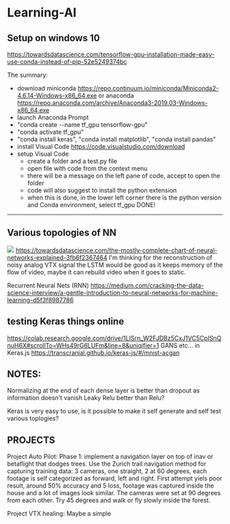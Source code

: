 # Learning-AI

## Setup on windows 10
https://towardsdatascience.com/tensorflow-gpu-installation-made-easy-use-conda-instead-of-pip-52e5249374bc

The summary:
- download miniconda https://repo.continuum.io/miniconda/Miniconda2-4.6.14-Windows-x86_64.exe or anaconda https://repo.anaconda.com/archive/Anaconda3-2019.03-Windows-x86_64.exe
- launch Anaconda Prompt
- "conda create --name tf_gpu tensorflow-gpu"
- "conda activate tf_gpu"
- "conda install keras", "conda install matplotlib", "conda install pandas"
- install Visual Code https://code.visualstudio.com/download
- setup Visual Code
	- create a folder and a test.py file
	- open file with code from the context menu
	- there will be a message on the left pane of code, accept to open the folder
	- code will also suggest to install the python extension
	- when this is done, in the lower left corner there is the python version and Conda environment, select tf_gpu
DONE!

-----------------

## Various topologies of NN

![](https://cdn-images-1.medium.com/max/600/1*UmLdrVH-_EMnL-pUjcYKhA.png)
https://towardsdatascience.com/the-mostly-complete-chart-of-neural-networks-explained-3fb6f2367464
I'm thinking for the reconstruction of noisy analog VTX signal the LSTM would be good as it keeps memory of the flow of video, maybe it can rebuild video when it goes to static. 

Recurrent Neural Nets (RNN)
https://medium.com/cracking-the-data-science-interview/a-gentle-introduction-to-neural-networks-for-machine-learning-d5f3f8987786

## testing Keras things online
https://colab.research.google.com/drive/1LISrn_W2FJDBz5CxJ1VC5CpISnQnuH6X#scrollTo=WHs49rG6LUFm&line=8&uniqifier=1
GANS etc... in Keras.js https://transcranial.github.io/keras-js/#/mnist-acgan

## NOTES:
Normalizing at the end of each dense layer is better than dropout as information doesn't vanish
Leaky Relu better than Relu?

Keras is very easy to use, is it possible to make it self generate and self test various toplogies?

## PROJECTS
Project Auto Pilot:
Phase 1: implement a navigation layer on top of inav or betaflight that dodges trees. Use the Zurich trail navigation method for capturing training data: 3 cameras, one straight, 2 at 60 degrees, each footage is self categorized as forward, left and right.
First attempt yiels poor result, around 50% accuracy and 5 loss, footage was captured inside the house and a lot of images look similar. The cameras were set at 90 degrees from each other. Try 45 degrees and walk or fly slowly inside the forest.

Project VTX healing:
Maybe a simple 
